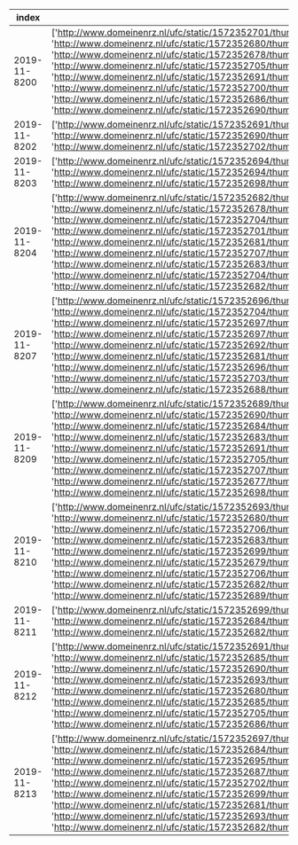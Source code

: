 index|image_urls|brand|model|model_specification|color|age|body_type|convertible|number_of_doors|length|height|width|wheelbase|foreign_registration|registration_number|taxi
-----|-----|-----|-----|-----|-----|-----|-----|-----|-----|-----|-----|-----|-----|-----|-----|-----
2019-11-8200|['http://www.domeinenrz.nl/ufc/static/1572352701/thumb/domeinenrz_sites/c8db0c2e6f621c1ccc26cc61d067e89d/1024/768/image.jpg', 'http://www.domeinenrz.nl/ufc/static/1572352680/thumb/domeinenrz_sites/1eca93632f3d9fe4c437836cf5b6f09a/1024/768/image.jpg', 'http://www.domeinenrz.nl/ufc/static/1572352678/thumb/domeinenrz_sites/0e9d7b6bd1470e6018848dfa70605cf4/1024/768/image.jpg', 'http://www.domeinenrz.nl/ufc/static/1572352705/thumb/domeinenrz_sites/e830221ef117252ce97930ddb5ec184b/1024/768/image.jpg', 'http://www.domeinenrz.nl/ufc/static/1572352691/thumb/domeinenrz_sites/75d10d299fa33d26264dcb6c1b99e2b3/1024/768/image.jpg', 'http://www.domeinenrz.nl/ufc/static/1572352700/thumb/domeinenrz_sites/c4fc9a083e70b829de1c2d9c6778861e/1024/768/image.jpg', 'http://www.domeinenrz.nl/ufc/static/1572352686/thumb/domeinenrz_sites/4b936a3ee3d8787095b2b820a1c3566a/1024/768/image.jpg', 'http://www.domeinenrz.nl/ufc/static/1572352690/thumb/domeinenrz_sites/66cbdb4c6007c4ca693486af153d8c36/1024/768/image.jpg']|FORD|focus|1.6i 74 kw stage 3|GRIJS|6241.0|hatchback|False|4|4292.0|1481.0|1702.0|2615.0||68-JX-VT|False
2019-11-8202|['http://www.domeinenrz.nl/ufc/static/1572352691/thumb/domeinenrz_sites/768a406127727372d65ffcf994535228/1024/768/image.jpg', 'http://www.domeinenrz.nl/ufc/static/1572352690/thumb/domeinenrz_sites/6a41c386423550ef5eb9e8436f86132e/1024/768/image.jpg', 'http://www.domeinenrz.nl/ufc/static/1572352702/thumb/domeinenrz_sites/d476b019ce5101384ba7c55eb944698c/1024/768/image.jpg']|FIAT|500||GEEL|3605.0|hatchback|False|2|3546.0|1488.0|1627.0|2300.0||XR-031-Z|False
2019-11-8203|['http://www.domeinenrz.nl/ufc/static/1572352694/thumb/domeinenrz_sites/8c8f3db5ca1f1f0d8812e4aec3c2ee8b/1024/768/image.jpg', 'http://www.domeinenrz.nl/ufc/static/1572352694/thumb/domeinenrz_sites/8be69136e56fa0ecefba35ea043bb9e4/1024/768/image.jpg', 'http://www.domeinenrz.nl/ufc/static/1572352698/thumb/domeinenrz_sites/b25a89f57cc6e443ac2a0a34ef2c6c73/1024/768/image.jpg']|BMW|520d|||4599.0||False|-1|||||Brits||
2019-11-8204|['http://www.domeinenrz.nl/ufc/static/1572352682/thumb/domeinenrz_sites/2f6bdd3fc0a7859d24d5758863c04d4e/1024/768/image.jpg', 'http://www.domeinenrz.nl/ufc/static/1572352678/thumb/domeinenrz_sites/0b40bf20026257111afcccb74c8e1754/1024/768/image.jpg', 'http://www.domeinenrz.nl/ufc/static/1572352704/thumb/domeinenrz_sites/e09c78cc029d6f53d04cf2a62be6843c/1024/768/image.jpg', 'http://www.domeinenrz.nl/ufc/static/1572352701/thumb/domeinenrz_sites/c7227030ac1a8980a80a8ca59fdb1c65/1024/768/image.jpg', 'http://www.domeinenrz.nl/ufc/static/1572352681/thumb/domeinenrz_sites/266415b691208598a43bbf6eaedf2a15/1024/768/image.jpg', 'http://www.domeinenrz.nl/ufc/static/1572352707/thumb/domeinenrz_sites/feeb0adb9c5c71323ec7838f85479de5/1024/768/image.jpg', 'http://www.domeinenrz.nl/ufc/static/1572352683/thumb/domeinenrz_sites/388e4298e714ba9c7142262f30b8dfee/1024/768/image.jpg', 'http://www.domeinenrz.nl/ufc/static/1572352704/thumb/domeinenrz_sites/e2dc8912304c4456557a00fa918339f0/1024/768/image.jpg', 'http://www.domeinenrz.nl/ufc/static/1572352682/thumb/domeinenrz_sites/2e68b25d63893a4f590a2c8d584cce25/1024/768/image.jpg']|OPEL|astra station wagon|h z19dtl-|GRIJS|5030.0|mpv|False|4|4515.0|1500.0|1753.0|2703.0||31-SJ-LJ|False
2019-11-8207|['http://www.domeinenrz.nl/ufc/static/1572352696/thumb/domeinenrz_sites/a02b917bac97e5f2fd003ec42a319989/1024/768/image.jpg', 'http://www.domeinenrz.nl/ufc/static/1572352704/thumb/domeinenrz_sites/e32918e78af9f8cb57b54680246112fe/1024/768/image.jpg', 'http://www.domeinenrz.nl/ufc/static/1572352697/thumb/domeinenrz_sites/a2c2514969d649ec8cc89f02ea842692/1024/768/image.jpg', 'http://www.domeinenrz.nl/ufc/static/1572352697/thumb/domeinenrz_sites/a4a4c0fc45ad72d9058e63c35eaa77ea/1024/768/image.jpg', 'http://www.domeinenrz.nl/ufc/static/1572352692/thumb/domeinenrz_sites/78de8e2af3a8c576f9006e29362934da/1024/768/image.jpg', 'http://www.domeinenrz.nl/ufc/static/1572352681/thumb/domeinenrz_sites/2a553cf284c74a96bd1a396b999cada5/1024/768/image.jpg', 'http://www.domeinenrz.nl/ufc/static/1572352696/thumb/domeinenrz_sites/9ce77963ae6ccce04253eca3dcf56e14/1024/768/image.jpg', 'http://www.domeinenrz.nl/ufc/static/1572352703/thumb/domeinenrz_sites/d7eb0a52654cc6c982bd5443ed7aa654/1024/768/image.jpg', 'http://www.domeinenrz.nl/ufc/static/1572352688/thumb/domeinenrz_sites/5add51bf697de7dc7f7b64cfb9ed1062/1024/768/image.jpg']|OPEL|corsa||ZWART|4370.0|mpv|False|2|4040.0|1488.0|1713.0|2511.0||92-XZ-HJ|False
2019-11-8209|['http://www.domeinenrz.nl/ufc/static/1572352689/thumb/domeinenrz_sites/61dd480581a2ddd372b98a295616300b/1024/768/image.jpg', 'http://www.domeinenrz.nl/ufc/static/1572352690/thumb/domeinenrz_sites/67031786690bd1965c00829488dfff68/1024/768/image.jpg', 'http://www.domeinenrz.nl/ufc/static/1572352684/thumb/domeinenrz_sites/400f76ed868a0bb0459a2d40cd7b5e58/1024/768/image.jpg', 'http://www.domeinenrz.nl/ufc/static/1572352683/thumb/domeinenrz_sites/35b5d740fbd50e1eb185e94cfd356b42/1024/768/image.jpg', 'http://www.domeinenrz.nl/ufc/static/1572352691/thumb/domeinenrz_sites/720c8c11303ebd7774e4ef4822622072/1024/768/image.jpg', 'http://www.domeinenrz.nl/ufc/static/1572352705/thumb/domeinenrz_sites/e6b1c54a6dbf5fd3a6de9167f8164413/1024/768/image.jpg', 'http://www.domeinenrz.nl/ufc/static/1572352707/thumb/domeinenrz_sites/feea08e303f10c469201597aef88b273/1024/768/image.jpg', 'http://www.domeinenrz.nl/ufc/static/1572352677/thumb/domeinenrz_sites/098113c5ed2e4e7e6d298a795060e6dd/1024/768/image.jpg', 'http://www.domeinenrz.nl/ufc/static/1572352698/thumb/domeinenrz_sites/b17d7b18010f9950d54b0e655e6953a1/1024/768/image.jpg']|VOLVO|s40|1.8 aut.|BEIGE|6965.0|sedan|False|4|4516.0|1422.0|1716.0|2562.0||26-GF-LS|False
2019-11-8210|['http://www.domeinenrz.nl/ufc/static/1572352693/thumb/domeinenrz_sites/89433690cd76399c4535a0e917696d39/1024/768/image.jpg', 'http://www.domeinenrz.nl/ufc/static/1572352680/thumb/domeinenrz_sites/23700a313301d70248a4011642789095/1024/768/image.jpg', 'http://www.domeinenrz.nl/ufc/static/1572352706/thumb/domeinenrz_sites/f5dbfc287f24d6395bd93ede9828ecca/1024/768/image.jpg', 'http://www.domeinenrz.nl/ufc/static/1572352683/thumb/domeinenrz_sites/37f0663d9bc15e9fc3b0e9d9d351ddb6/1024/768/image.jpg', 'http://www.domeinenrz.nl/ufc/static/1572352699/thumb/domeinenrz_sites/b4d3b9c70ca0c18011f990829608aeca/1024/768/image.jpg', 'http://www.domeinenrz.nl/ufc/static/1572352679/thumb/domeinenrz_sites/122159f820f1b01fd420a66d142f8251/1024/768/image.jpg', 'http://www.domeinenrz.nl/ufc/static/1572352706/thumb/domeinenrz_sites/f18631f7d6017af45e129ad2e6fda7d3/1024/768/image.jpg', 'http://www.domeinenrz.nl/ufc/static/1572352682/thumb/domeinenrz_sites/3077c6591b666656c035236f922fa6bf/1024/768/image.jpg', 'http://www.domeinenrz.nl/ufc/static/1572352689/thumb/domeinenrz_sites/5ea1766f3faf872e87a8c9b20e999ba9/1024/768/image.jpg']|FIAT|punto|1.9 jtd 74 kw|BLAUW|5735.0|hatchback|False|2|3843.0|1480.0|1660.0|2460.0||73-NT-PH|False
2019-11-8211|['http://www.domeinenrz.nl/ufc/static/1572352699/thumb/domeinenrz_sites/ba49e952076db10a595ae5e9fcbdb7c9/1024/768/image.jpg', 'http://www.domeinenrz.nl/ufc/static/1572352684/thumb/domeinenrz_sites/3f713df647d6f42e7f6be37a01d3991d/1024/768/image.jpg', 'http://www.domeinenrz.nl/ufc/static/1572352682/thumb/domeinenrz_sites/2bccedcb1b52230e1ed4579a52e4fed1/1024/768/image.jpg']|PEUGEOT|807||BEIGE|4032.0|mpv|False|4|4727.0|1863.0|1850.0|2823.0||50-PXS-4|False
2019-11-8212|['http://www.domeinenrz.nl/ufc/static/1572352691/thumb/domeinenrz_sites/70a2100eda2422ebc7525149a6990f61/1024/768/image.jpg', 'http://www.domeinenrz.nl/ufc/static/1572352685/thumb/domeinenrz_sites/45d22fe3a7f7b3cb02dc1b2858b867e7/1024/768/image.jpg', 'http://www.domeinenrz.nl/ufc/static/1572352690/thumb/domeinenrz_sites/66bb57a01577695c2cb3e7892bf9379f/1024/768/image.jpg', 'http://www.domeinenrz.nl/ufc/static/1572352693/thumb/domeinenrz_sites/85659afecd15a77e51ac85bdccc4e83f/1024/768/image.jpg', 'http://www.domeinenrz.nl/ufc/static/1572352680/thumb/domeinenrz_sites/2323a185327cab566d47e75b3101bf74/1024/768/image.jpg', 'http://www.domeinenrz.nl/ufc/static/1572352685/thumb/domeinenrz_sites/44feb1d4e26edb305b56066c5aa0a865/1024/768/image.jpg', 'http://www.domeinenrz.nl/ufc/static/1572352705/thumb/domeinenrz_sites/ea004692ae4ba507ad7fac08dcb38045/1024/768/image.jpg', 'http://www.domeinenrz.nl/ufc/static/1572352686/thumb/domeinenrz_sites/4cefc333473849ee236fb2ef7a69bf0a/1024/768/image.jpg']|CITROËN|c5|break 2.0i 16v|GRIJS|5516.0|stationwagen|False|4|4755.0|1476.0|1770.0|2750.0||23-PP-BF|False
2019-11-8213|['http://www.domeinenrz.nl/ufc/static/1572352697/thumb/domeinenrz_sites/a34fd2948258c7e283a6f8c763f20021/1024/768/image.jpg', 'http://www.domeinenrz.nl/ufc/static/1572352684/thumb/domeinenrz_sites/3e290f383198b2f01b718e2c5943366a/1024/768/image.jpg', 'http://www.domeinenrz.nl/ufc/static/1572352695/thumb/domeinenrz_sites/934e955ff43cfb6951dc077d7aa831a6/1024/768/image.jpg', 'http://www.domeinenrz.nl/ufc/static/1572352687/thumb/domeinenrz_sites/541b8b05a810ab99cc4e80e900940439/1024/768/image.jpg', 'http://www.domeinenrz.nl/ufc/static/1572352702/thumb/domeinenrz_sites/cf0298c2af59b9d93e1c6d3b27f316d9/1024/768/image.jpg', 'http://www.domeinenrz.nl/ufc/static/1572352699/thumb/domeinenrz_sites/b5b2a3aff695cc6a2567ad8a04ef5449/1024/768/image.jpg', 'http://www.domeinenrz.nl/ufc/static/1572352681/thumb/domeinenrz_sites/298fd34d8f2fc63f687b476bb700e522/1024/768/image.jpg', 'http://www.domeinenrz.nl/ufc/static/1572352693/thumb/domeinenrz_sites/81e19044e828a1ddb578853e9bfa53ce/1024/768/image.jpg', 'http://www.domeinenrz.nl/ufc/static/1572352682/thumb/domeinenrz_sites/30ec39361bc2fe0cd13703870bc6f51d/1024/768/image.jpg']|AUDI|8d audi a4|avant 20v 9|BLAUW|7800.0|stationwagen|False|4|4581.0|1439.0|1733.0|2603.0||95-LB-DH|False
